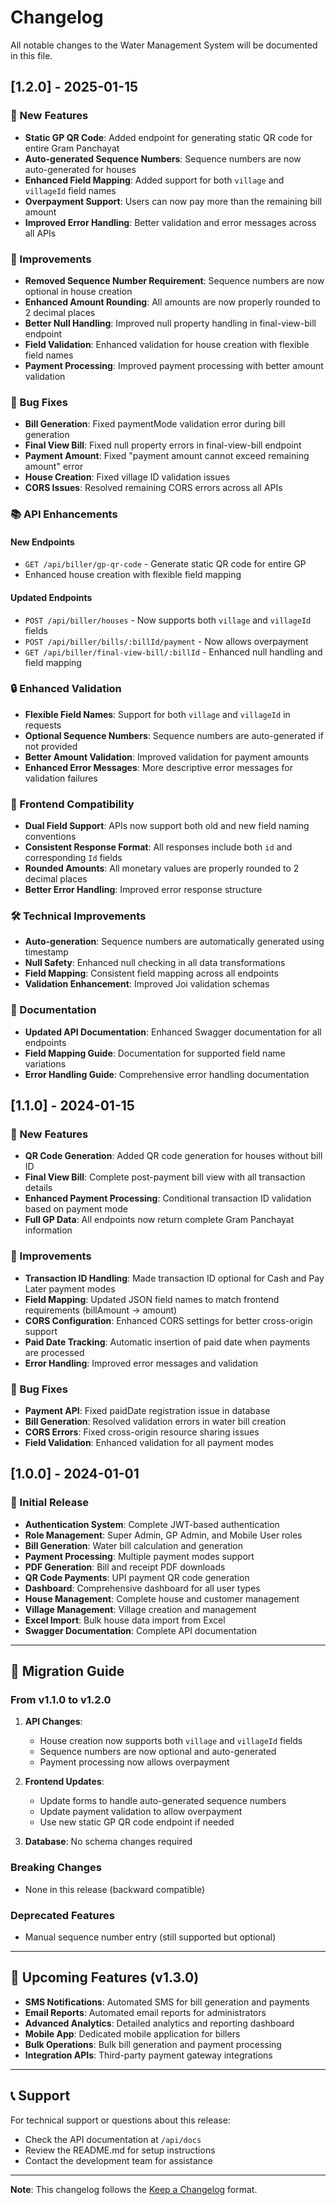 # Changelog

All notable changes to the Water Management System will be documented in this file.

## [1.2.0] - 2025-01-15

### 🚀 New Features
- **Static GP QR Code**: Added endpoint for generating static QR code for entire Gram Panchayat
- **Auto-generated Sequence Numbers**: Sequence numbers are now auto-generated for houses
- **Enhanced Field Mapping**: Added support for both `village` and `villageId` field names
- **Overpayment Support**: Users can now pay more than the remaining bill amount
- **Improved Error Handling**: Better validation and error messages across all APIs

### 🔧 Improvements
- **Removed Sequence Number Requirement**: Sequence numbers are now optional in house creation
- **Enhanced Amount Rounding**: All amounts are now properly rounded to 2 decimal places
- **Better Null Handling**: Improved null property handling in final-view-bill endpoint
- **Field Validation**: Enhanced validation for house creation with flexible field names
- **Payment Processing**: Improved payment processing with better amount validation

### 🐛 Bug Fixes
- **Bill Generation**: Fixed paymentMode validation error during bill generation
- **Final View Bill**: Fixed null property errors in final-view-bill endpoint
- **Payment Amount**: Fixed "payment amount cannot exceed remaining amount" error
- **House Creation**: Fixed village ID validation issues
- **CORS Issues**: Resolved remaining CORS errors across all APIs

### 📚 API Enhancements

#### New Endpoints
- `GET /api/biller/gp-qr-code` - Generate static QR code for entire GP
- Enhanced house creation with flexible field mapping

#### Updated Endpoints
- `POST /api/biller/houses` - Now supports both `village` and `villageId` fields
- `POST /api/biller/bills/:billId/payment` - Now allows overpayment
- `GET /api/biller/final-view-bill/:billId` - Enhanced null handling and field mapping

### 🔒 Enhanced Validation
- **Flexible Field Names**: Support for both `village` and `villageId` in requests
- **Optional Sequence Numbers**: Sequence numbers are auto-generated if not provided
- **Better Amount Validation**: Improved validation for payment amounts
- **Enhanced Error Messages**: More descriptive error messages for validation failures

### 📱 Frontend Compatibility
- **Dual Field Support**: APIs now support both old and new field naming conventions
- **Consistent Response Format**: All responses include both `id` and corresponding `Id` fields
- **Rounded Amounts**: All monetary values are properly rounded to 2 decimal places
- **Better Error Handling**: Improved error response structure

### 🛠️ Technical Improvements
- **Auto-generation**: Sequence numbers are automatically generated using timestamp
- **Null Safety**: Enhanced null checking in all data transformations
- **Field Mapping**: Consistent field mapping across all endpoints
- **Validation Enhancement**: Improved Joi validation schemas

### 📖 Documentation
- **Updated API Documentation**: Enhanced Swagger documentation for all endpoints
- **Field Mapping Guide**: Documentation for supported field name variations
- **Error Handling Guide**: Comprehensive error handling documentation

## [1.1.0] - 2024-01-15

### 🚀 New Features
- **QR Code Generation**: Added QR code generation for houses without bill ID
- **Final View Bill**: Complete post-payment bill view with all transaction details
- **Enhanced Payment Processing**: Conditional transaction ID validation based on payment mode
- **Full GP Data**: All endpoints now return complete Gram Panchayat information

### 🔧 Improvements
- **Transaction ID Handling**: Made transaction ID optional for Cash and Pay Later payment modes
- **Field Mapping**: Updated JSON field names to match frontend requirements (billAmount → amount)
- **CORS Configuration**: Enhanced CORS settings for better cross-origin support
- **Paid Date Tracking**: Automatic insertion of paid date when payments are processed
- **Error Handling**: Improved error messages and validation

### 🐛 Bug Fixes
- **Payment API**: Fixed paidDate registration issue in database
- **Bill Generation**: Resolved validation errors in water bill creation
- **CORS Errors**: Fixed cross-origin resource sharing issues
- **Field Validation**: Enhanced validation for all payment modes

## [1.0.0] - 2024-01-01

### 🎉 Initial Release
- **Authentication System**: Complete JWT-based authentication
- **Role Management**: Super Admin, GP Admin, and Mobile User roles
- **Bill Generation**: Water bill calculation and generation
- **Payment Processing**: Multiple payment modes support
- **PDF Generation**: Bill and receipt PDF downloads
- **QR Code Payments**: UPI payment QR code generation
- **Dashboard**: Comprehensive dashboard for all user types
- **House Management**: Complete house and customer management
- **Village Management**: Village creation and management
- **Excel Import**: Bulk house data import from Excel
- **Swagger Documentation**: Complete API documentation

---

## 🔄 Migration Guide

### From v1.1.0 to v1.2.0

1. **API Changes**: 
   - House creation now supports both `village` and `villageId` fields
   - Sequence numbers are now optional and auto-generated
   - Payment processing now allows overpayment

2. **Frontend Updates**: 
   - Update forms to handle auto-generated sequence numbers
   - Update payment validation to allow overpayment
   - Use new static GP QR code endpoint if needed

3. **Database**: No schema changes required

### Breaking Changes
- None in this release (backward compatible)

### Deprecated Features
- Manual sequence number entry (still supported but optional)

---

## 🚀 Upcoming Features (v1.3.0)

- **SMS Notifications**: Automated SMS for bill generation and payments
- **Email Reports**: Automated email reports for administrators
- **Advanced Analytics**: Detailed analytics and reporting dashboard
- **Mobile App**: Dedicated mobile application for billers
- **Bulk Operations**: Bulk bill generation and payment processing
- **Integration APIs**: Third-party payment gateway integrations

---

## 📞 Support

For technical support or questions about this release:
- Check the API documentation at `/api/docs`
- Review the README.md for setup instructions
- Contact the development team for assistance

---

**Note**: This changelog follows the [Keep a Changelog](https://keepachangelog.com/) format.